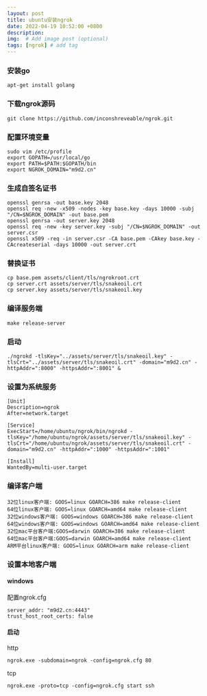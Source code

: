 ```yaml
---
layout: post
title: ubuntu安装ngrok
date: 2022-04-19 10:52:00 +0800
description:
img:  # Add image post (optional)
tags: [ngrok] # add tag
---
```


### 安装go

```shell
apt-get install golang
```

### 下载ngrok源码

```shell
git clone https://github.com/inconshreveable/ngrok.git
```

### 配置环境变量

```shell
sudo vim /etc/profile
export GOPATH=/usr/local/go
export PATH=$PATH:$GOPATH/bin
export NGROK_DOMAIN="m9d2.cn"
```

### 生成自签名证书

```shell
openssl genrsa -out base.key 2048
openssl req -new -x509 -nodes -key base.key -days 10000 -subj "/CN=$NGROK_DOMAIN" -out base.pem
openssl genrsa -out server.key 2048
openssl req -new -key server.key -subj "/CN=$NGROK_DOMAIN" -out server.csr
openssl x509 -req -in server.csr -CA base.pem -CAkey base.key -CAcreateserial -days 10000 -out server.crt
```

### 替换证书

```shell
cp base.pem assets/client/tls/ngrokroot.crt
cp server.crt assets/server/tls/snakeoil.crt
cp server.key assets/server/tls/snakeoil.key
```

### 编译服务端

```
make release-server
```

### 启动

```shell
./ngrokd -tlsKey="../assets/server/tls/snakeoil.key" -tlsCrt="../assets/server/tls/snakeoil.crt" -domain="m9d2.cn" -httpAddr=":8000" -httpsAddr=":8001" &
```

### 设置为系统服务

```
[Unit]
Description=ngrok
After=network.target

[Service]
ExecStart=/home/ubuntu/ngrok/bin/ngrokd -tlsKey="/home/ubuntu/ngrok/assets/server/tls/snakeoil.key" -tlsCrt="/home/ubuntu/ngrok/assets/server/tls/snakeoil.crt" -domain="m9d2.cn" -httpAddr=":1000" -httpsAddr=":1001"

[Install]
WantedBy=multi-user.target
```

### 编译客户端

```
32位linux客户端: GOOS=linux GOARCH=386 make release-client
64位linux客户端: GOOS=linux GOARCH=amd64 make release-client
32位windows客户端: GOOS=windows GOARCH=386 make release-client
64位windows客户端: GOOS=windows GOARCH=amd64 make release-client
32位mac平台客户端:GOOS=darwin GOARCH=386 make release-client
64位mac平台客户端:GOOS=darwin GOARCH=amd64 make release-client
ARM平台linux客户端: GOOS=linux GOARCH=arm make release-client
```

### 设置本地客户端

#### windows

配置ngrok.cfg

```
server_addr: "m9d2.cn:4443"
trust_host_root_certs: false
```

#### 启动

http

```
ngrok.exe -subdomain=ngrok -config=ngrok.cfg 80
```

tcp

```
ngrok.exe -proto=tcp -config=ngrok.cfg start ssh
```


